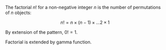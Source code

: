 The factorial $n!$ for a non-negative integer $n$ is the number of permutations of $n$ objects:

$$
n! = n\times (n-1)\times\dots 2 \times 1
$$

By extension of the pattern, $0!=1$.

Factorial is extended by gamma function.